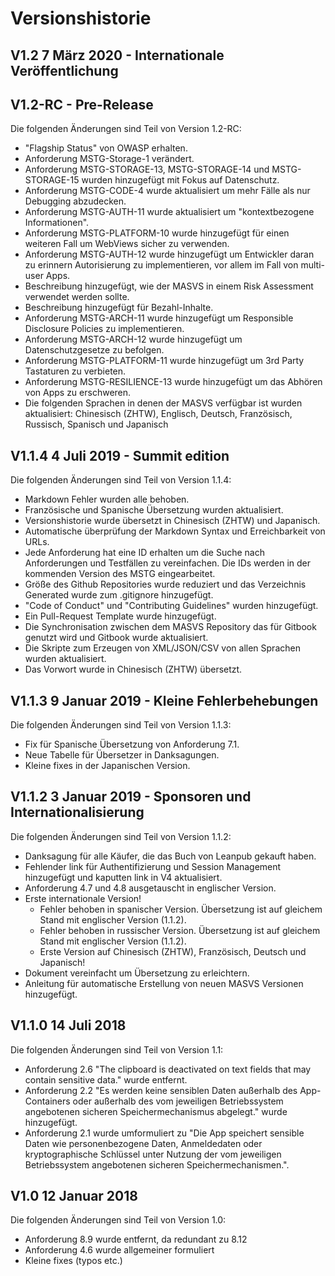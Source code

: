 # Versionshistorie

## V1.2 7 März 2020 - Internationale Veröffentlichung 

## V1.2-RC - Pre-Release

Die folgenden Änderungen sind Teil von Version 1.2-RC:

- "Flagship Status" von OWASP erhalten.
- Anforderung MSTG-Storage-1 verändert.
- Anforderung MSTG-STORAGE-13, MSTG-STORAGE-14 und MSTG-STORAGE-15 wurden hinzugefügt mit Fokus auf Datenschutz.
- Anforderung MSTG-CODE-4 wurde aktualisiert um mehr Fälle als nur Debugging abzudecken.
- Anforderung MSTG-AUTH-11 wurde aktualisiert um "kontextbezogene Informationen".
- Anforderung MSTG-PLATFORM-10 wurde hinzugefügt für einen weiteren Fall um WebViews sicher zu verwenden.
- Anforderung MSTG-AUTH-12 wurde hinzugefügt um Entwickler daran zu erinnern Autorisierung zu implementieren, vor allem im Fall von multi-user Apps.
- Beschreibung hinzugefügt, wie der MASVS in einem Risk Assessment verwendet werden sollte.
- Beschreibung hinzugefügt für Bezahl-Inhalte.
- Anforderung MSTG-ARCH-11 wurde hinzugefügt um Responsible Disclosure Policies zu implementieren.
- Anforderung MSTG-ARCH-12 wurde hinzugefügt um Datenschutzgesetze zu befolgen.
- Anforderung MSTG-PLATFORM-11 wurde hinzugefügt um 3rd Party Tastaturen zu verbieten.
- Anforderung MSTG-RESILIENCE-13 wurde hinzugefügt um das Abhören von Apps zu erschweren.
- Die folgenden Sprachen in denen der MASVS verfügbar ist wurden aktualisiert: Chinesisch (ZHTW), Englisch, Deutsch, Französisch, Russisch, Spanisch und Japanisch

## V1.1.4 4 Juli 2019 - Summit edition

Die folgenden Änderungen sind Teil von Version 1.1.4:

- Markdown Fehler wurden alle behoben.
- Französische und Spanische Übersetzung wurden aktualisiert.
- Versionshistorie wurde übersetzt in Chinesisch (ZHTW) und Japanisch.
- Automatische überprüfung der Markdown Syntax und Erreichbarkeit von URLs.
- Jede Anforderung hat eine ID erhalten um die Suche nach Anforderungen und Testfällen zu vereinfachen. Die IDs werden in der kommenden Version des MSTG eingearbeitet.
- Größe des Github Repositories wurde reduziert und das Verzeichnis Generated wurde zum .gitignore hinzugefügt.
- "Code of Conduct" und "Contributing Guidelines" wurden hinzugefügt.
- Ein Pull-Request Template wurde hinzugefügt.
- Die Synchronisation zwischen dem MASVS Repository das für Gitbook genutzt wird und Gitbook wurde aktualisiert.
- Die Skripte zum Erzeugen von XML/JSON/CSV von allen Sprachen wurden aktualisiert.
- Das Vorwort wurde in Chinesisch (ZHTW) übersetzt.

## V1.1.3 9 Januar 2019 - Kleine Fehlerbehebungen

Die folgenden Änderungen sind Teil von Version 1.1.3:

- Fix für Spanische Übersetzung von Anforderung 7.1.
- Neue Tabelle für Übersetzer in Danksagungen.
- Kleine fixes in der Japanischen Version.

## V1.1.2 3 Januar 2019 - Sponsoren und Internationalisierung

Die folgenden Änderungen sind Teil von Version 1.1.2:

- Danksagung für alle Käufer, die das Buch von Leanpub gekauft haben.
- Fehlender link für Authentifizierung und Session Management hinzugefügt und kaputten link in V4 aktualisiert.
- Anforderung 4.7 und 4.8 ausgetauscht in englischer Version.
- Erste internationale Version!
  - Fehler behoben in spanischer Version. Übersetzung ist auf gleichem Stand mit englischer Version (1.1.2).
  - Fehler behoben in russischer Version. Übersetzung ist auf gleichem Stand mit englischer Version (1.1.2).
  - Erste Version auf Chinesisch (ZHTW), Französisch, Deutsch und Japanisch!
- Dokument vereinfacht um Übersetzung zu erleichtern.
- Anleitung für automatische Erstellung von neuen MASVS Versionen hinzugefügt.

## V1.1.0 14 Juli 2018

Die folgenden Änderungen sind Teil von Version 1.1:

- Anforderung 2.6 "The clipboard is deactivated on text fields that may contain sensitive data." wurde entfernt.
- Anforderung 2.2 "Es werden keine sensiblen Daten außerhalb des App-Containers oder außerhalb des vom jeweiligen Betriebssystem angebotenen sicheren Speichermechanismus abgelegt." wurde hinzugefügt.
- Anforderung 2.1 wurde umformuliert zu "Die App speichert sensible Daten wie personenbezogene Daten, Anmeldedaten oder kryptographische Schlüssel unter Nutzung der vom jeweiligen Betriebssystem angebotenen sicheren Speichermechanismen.".

## V1.0 12 Januar 2018

Die folgenden Änderungen sind Teil von Version 1.0:

- Anforderung 8.9 wurde entfernt, da redundant zu 8.12
- Anforderung 4.6 wurde allgemeiner formuliert
- Kleine fixes (typos etc.)
